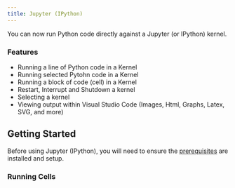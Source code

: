 ```yaml
---
title: Jupyter (IPython)
---
```


You can now run Python code directly against a Jupyter (or IPython) kernel.

### Features
- Running a line of Python code in a Kernel
- Running selected Pytohn code in a Kernel
- Running a block of code (cell) in a Kernel
- Restart, Interrupt and Shutdown a kernel
- Selecting a kernel
- Viewing output within Visual Studio Code (Images, Html, Graphs, Latex, SVG, and more)

## Getting Started
Before using Jupyter (IPython), you will need to ensure the [prerequisites](/docs/jupyter_prerequisites/) are installed and setup.

### Running Cells
  

